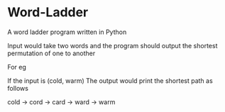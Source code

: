 Word-Ladder
===========

A word ladder program written in Python


Input would take two words and the program should output the shortest permutation of one to another

For eg 

If the input is (cold, warm) The output would print the shortest path as follows

cold -> cord -> card -> ward -> warm
